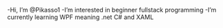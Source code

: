 -Hi, I’m @Pikasso1
-I’m interested in beginner fullstack programming 
-I’m currently learning WPF meaning .net C# and XAML

<!---
Pikasso1/Pikasso1 is a ✨ special ✨ repository because its `README.md` (this file) appears on your GitHub profile.
You can click the Preview link to take a look at your changes.
--->
